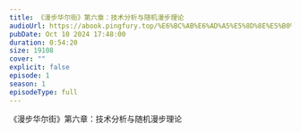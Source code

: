 ```yaml
---
title: 《漫步华尔街》第六章：技术分析与随机漫步理论
audioUrl: https://abook.pingfury.top/%E6%BC%AB%E6%AD%A5%E5%8D%8E%E5%B0%94%E8%A1%97-06-tmp70x9mfcy.mp3
pubDate: Oct 10 2024 17:48:00
duration: 0:54:20
size: 19108
cover: ""
explicit: false
episode: 1
season: 1
episodeType: full
---
```

《漫步华尔街》第六章：技术分析与随机漫步理论
